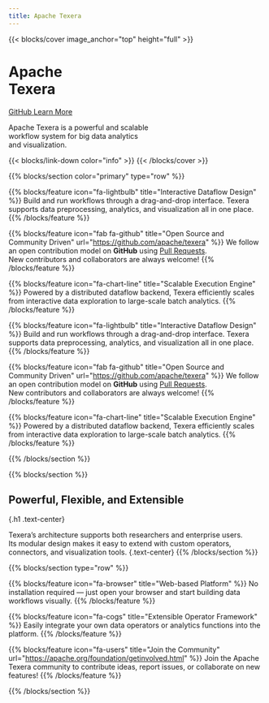 ```yaml
---
title: Apache Texera
---
```


{{< blocks/cover image_anchor="top" height="full" >}}
<h1 class="display-1 text-center mb-3">Apache<br>Texera</h1>
<a class="btn btn-lg btn-primary me-3 mb-4" href="https://github.com/apache/texera">
GitHub <i class="fab fa-github ms-2 "></i>
</a>
<a class="btn btn-lg btn-primary me-3 mb-4" href="/docs/">
Learn More <i class="fas fa-arrow-alt-circle-right ms-2"></i>
</a>

<p class="lead mt-2">Apache Texera is a powerful and scalable <br> workflow system for big data analytics<br>and visualization.</p>
{{< blocks/link-down color="info" >}}
{{< /blocks/cover >}}

{{% blocks/section color="primary" type="row" %}}


{{% blocks/feature icon="fa-lightbulb" title="Interactive Dataflow Design" %}}
Build and run workflows through a drag-and-drop interface. Texera supports data preprocessing, analytics, and visualization all in one place.
{{% /blocks/feature %}}

{{% blocks/feature icon="fab fa-github" title="Open Source and Community Driven" url="https://github.com/apache/texera" %}}
We follow an open contribution model on **GitHub** using [Pull Requests](https://github.com/apache/texera/pulls).  
New contributors and collaborators are always welcome!
{{% /blocks/feature %}}

{{% blocks/feature icon="fa-chart-line" title="Scalable Execution Engine" %}}
Powered by a distributed dataflow backend, Texera efficiently scales from interactive data exploration to large-scale batch analytics.
{{% /blocks/feature %}}

{{% blocks/feature icon="fa-lightbulb" title="Interactive Dataflow Design" %}}
Build and run workflows through a drag-and-drop interface. Texera supports data preprocessing, analytics, and visualization all in one place.
{{% /blocks/feature %}}

{{% blocks/feature icon="fab fa-github" title="Open Source and Community Driven" url="https://github.com/apache/texera" %}}
We follow an open contribution model on **GitHub** using [Pull Requests](https://github.com/apache/texera/pulls).  
New contributors and collaborators are always welcome!
{{% /blocks/feature %}}

{{% blocks/feature icon="fa-chart-line" title="Scalable Execution Engine" %}}
Powered by a distributed dataflow backend, Texera efficiently scales from interactive data exploration to large-scale batch analytics.
{{% /blocks/feature %}}

{{% /blocks/section %}}


{{% blocks/section %}}
## Powerful, Flexible, and Extensible
{.h1 .text-center}

Texera’s architecture supports both researchers and enterprise users.  
Its modular design makes it easy to extend with custom operators, connectors, and visualization tools.
{.text-center}
{{% /blocks/section %}}


{{% blocks/section type="row" %}}

{{% blocks/feature icon="fa-browser" title="Web-based Platform" %}}
No installation required — just open your browser and start building data workflows visually.
{{% /blocks/feature %}}

{{% blocks/feature icon="fa-cogs" title="Extensible Operator Framework" %}}
Easily integrate your own data operators or analytics functions into the platform.
{{% /blocks/feature %}}

{{% blocks/feature icon="fa-users" title="Join the Community" url="https://apache.org/foundation/getinvolved.html" %}}
Join the Apache Texera community to contribute ideas, report issues, or collaborate on new features!
{{% /blocks/feature %}}

{{% /blocks/section %}}
